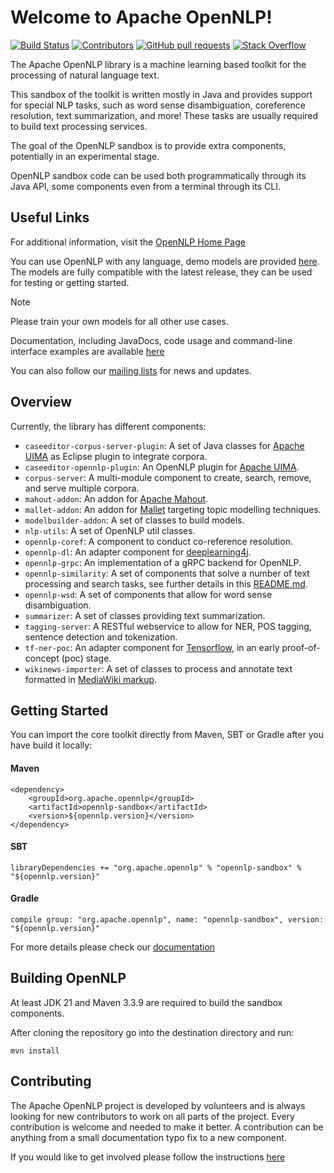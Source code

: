 <!--
Licensed to the Apache Software Foundation (ASF) under one or more
contributor license agreements.  See the NOTICE file distributed with
this work for additional information regarding copyright ownership.
The ASF licenses this file to You under the Apache License, Version 2.0
(the "License"); you may not use this file except in compliance with
the License.  You may obtain a copy of the License at

    http://www.apache.org/licenses/LICENSE-2.0

Unless required by applicable law or agreed to in writing, software
distributed under the License is distributed on an "AS IS" BASIS,
WITHOUT WARRANTIES OR CONDITIONS OF ANY KIND, either express or implied.
See the License for the specific language governing permissions and
limitations under the License.
-->

Welcome to Apache OpenNLP!
===========

[![Build Status](https://github.com/apache/opennlp-sandbox/workflows/Java%20CI/badge.svg)](https://github.com/apache/opennlp-sandbox/actions)
[![Contributors](https://img.shields.io/github/contributors/apache/opennlp-sandbox)](https://github.com/apache/opennlp-sandbox/graphs/contributors)
[![GitHub pull requests](https://img.shields.io/github/issues-pr-raw/apache/opennlp-sandbox.svg)](https://github.com/apache/opennlp-sandbox/pulls)
[![Stack Overflow](https://img.shields.io/badge/stack%20overflow-opennlp-f1eefe.svg)](https://stackoverflow.com/questions/tagged/opennlp)

The Apache OpenNLP library is a machine learning based toolkit for the processing of natural language text.

This sandbox of the toolkit is written mostly in Java and provides support for special NLP tasks, such as 
word sense disambiguation, coreference resolution, text summarization, and more!
These tasks are usually required to build text processing services.

The goal of the OpenNLP sandbox is to provide extra components, potentially in an experimental stage.

OpenNLP sandbox code can be used both programmatically through its Java API, some components even from a terminal through its CLI.

## Useful Links

For additional information, visit the [OpenNLP Home Page](http://opennlp.apache.org/)

You can use OpenNLP with any language, demo models are provided [here](https://downloads.apache.org/opennlp/models/).
The models are fully compatible with the latest release, they can be used for testing or getting started.

> [!NOTE]  
> Please train your own models for all other use cases.

Documentation, including JavaDocs, code usage and command-line interface examples are available [here](http://opennlp.apache.org/docs/)

You can also follow our [mailing lists](http://opennlp.apache.org/mailing-lists.html) for news and updates.

## Overview

Currently, the library has different components:

* `caseeditor-corpus-server-plugin`: A set of Java classes for [Apache UIMA](https://uima.apache.org) as Eclipse plugin to integrate corpora.
* `caseeditor-opennlp-plugin`: An OpenNLP plugin for [Apache UIMA](https://uima.apache.org).
* `corpus-server`: A multi-module component to create, search, remove, and serve multiple corpora.
* `mahout-addon`: An addon for [Apache Mahout](https://mahout.apache.org).
* `mallet-addon`: An addon for [Mallet](https://mimno.github.io/Mallet/topics.html) targeting topic modelling techniques.
* `modelbuilder-addon`: A set of classes to build models.
* `nlp-utils`: A set of OpenNLP util classes.
* `opennlp-coref`: A component to conduct co-reference resolution.
* `opennlp-dl`: An adapter component for [deeplearning4j](https://deeplearning4j.konduit.ai).
* `opennlp-grpc`: An implementation of a gRPC backend for OpenNLP.
* `opennlp-similarity`: A set of components that solve a number of text processing and search tasks, see further details in this [README.md](opennlp-similarity/README.md).
* `opennlp-wsd`: A set of components that allow for word sense disambiguation.
* `summarizer`: A set of classes providing text summarization.
* `tagging-server`: A RESTful webservice to allow for NER, POS tagging, sentence detection and tokenization.
* `tf-ner-poc`: An adapter component for [Tensorflow](https://www.tensorflow.org), in an early proof-of-concept (poc) stage.
* `wikinews-importer`: A set of classes to process and annotate text formatted in [MediaWiki markup](https://www.mediawiki.org/wiki/Help:Formatting).

## Getting Started

You can import the core toolkit directly from Maven, SBT or Gradle after you have build it locally:

#### Maven

```
<dependency>
    <groupId>org.apache.opennlp</groupId>
    <artifactId>opennlp-sandbox</artifactId>
    <version>${opennlp.version}</version>
</dependency>
```

#### SBT

```
libraryDependencies += "org.apache.opennlp" % "opennlp-sandbox" % "${opennlp.version}"
```

#### Gradle

```
compile group: "org.apache.opennlp", name: "opennlp-sandbox", version: "${opennlp.version}"
```

For more details please check our [documentation](http://opennlp.apache.org/docs/)

## Building OpenNLP

At least JDK 21 and Maven 3.3.9 are required to build the sandbox components.

After cloning the repository go into the destination directory and run:

```
mvn install
```

## Contributing

The Apache OpenNLP project is developed by volunteers and is always looking for new contributors to work on all parts of the project. 
Every contribution is welcome and needed to make it better. 
A contribution can be anything from a small documentation typo fix to a new component.

If you would like to get involved please follow the instructions [here](https://github.com/apache/opennlp/blob/main/.github/CONTRIBUTING.md)
